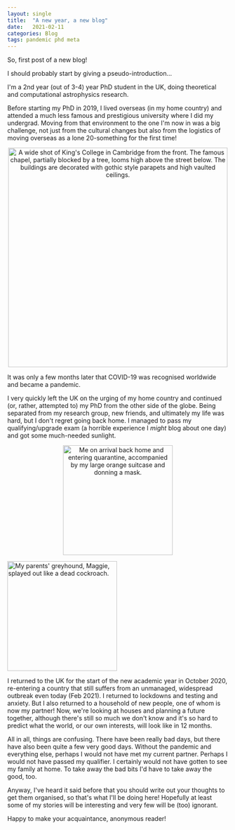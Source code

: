 ```yaml
---
layout: single
title:  "A new year, a new blog"
date:   2021-02-11
categories: Blog
tags: pandemic phd meta
---
```


<p>So, first post of a new blog!</p>

<p>I should probably start by giving a pseudo-introduction...</p>

<p>I'm a 2nd year (out of 3-4) year PhD student in the UK, doing theoretical and
computational astrophysics research.</p>

<p>Before starting my PhD in 2019, I lived overseas (in my home country) and
attended a much less famous and prestigious university where I did my undergrad.
Moving from that environment to the one I'm now in was a big challenge, not just
from the cultural changes but also from the logistics of moving overseas as a
lone 20-something for the first time!</p>

<p align="center">
<img src="{{ site.url }}{{ site.baseurl }}/assets/images/kings-college.jpg" alt="A wide shot of King's College in Cambridge from the front. The famous chapel, partially blocked by a tree, looms high above the street below. The buildings are decorated with gothic style parapets and high vaulted ceilings." width="500">
</p>

<p>It was only a few months later that COVID-19 was recognised worldwide and became
a pandemic.</p>

<p>I very quickly left the UK on the urging of my home country and continued (or,
rather, attempted to) my PhD from the other side of the globe. Being separated
from my research group, new friends, and ultimately my life was hard, but I
don't regret going back home. I managed to pass my qualifying/upgrade exam (a
horrible experience I <em>might</em> blog about one day) and got some much-needed
sunlight.</p>

<p align="center">
<img src="{{ site.url }}{{ site.baseurl }}/assets/images/perth-aus-quarantine.jpg" alt="Me on arrival back home and entering quarantine, accompanied by my large orange suitcase and donning a mask." width="250">

<img src="{{ site.url }}{{ site.baseurl }}/assets/images/perth-aus-dog.jpg" alt="My parents'
greyhound, Maggie, splayed out like a dead cockroach." width="250">
</p>

<p>I returned to the UK for the start of the new academic year in October 2020,
re-entering a country that still suffers from an unmanaged, widespread outbreak
even today (Feb 2021). I returned to lockdowns and testing and anxiety. But I
also returned to a household of new people, one of whom is now my partner!
Now, we're looking at houses and planning a future together, although there's
still so much we don't know and it's so hard to predict what the world, or our
own interests, will look like in 12 months.</p>

<p>All in all, things are confusing. There have been really bad days, but there
have also been quite a few very good days. Without the pandemic and everything
else, perhaps I would not have met my current partner. Perhaps I would not have
passed my qualifier. I certainly would not have gotten to see my family at home.
To take away the bad bits I'd have to take away the good, too.</p>

<p>Anyway, I've heard it said before that you should write out your thoughts to get
them organised, so that's what I'll be doing here! Hopefully at least some of my
stories will be interesting and very few will be (too) ignorant.</p>

<p>Happy to make your acquaintance, anonymous reader!</p>
